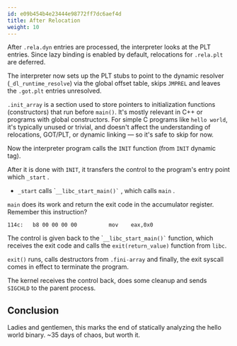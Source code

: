 ```yaml
---
id: e09b454b4e23444e98772ff7dc6aef4d
title: After Relocation
weight: 10
---
```


After `.rela.dyn` entries are processed, the interpreter looks at the PLT entries. Since lazy binding is enabled by default, relocations for `.rela.plt` are deferred.

The interpreter now sets up the PLT stubs to point to the dynamic resolver (`_dl_runtime_resolve`) via the global offset table, skips `JMPREL` and leaves the `.got.plt` entries unresolved.

`.init_array` is a section used to store pointers to initialization functions (constructors) that run before `main()`. It's mostly relevant in C++ or programs with global constructors. For simple C programs like `hello world`, it's typically unused or trivial, and doesn't affect the understanding of relocations, GOT/PLT, or dynamic linking — so it's safe to skip for now.

Now the interpreter program calls the `INIT` function (from `INIT` dynamic tag).

After it is done with `INIT`, it transfers the control to the program's entry point which `_start` .

* `_start` calls \``` __libc_start_main()` `` , which calls `main` .

`main` does its work and return the exit code in the accumulator register. Remember this instruction?&#x20;

```
114c:	b8 00 00 00 00       	mov    eax,0x0
```

The control is given back to the \``` __libc_start_main()` `` function, which receives the exit code and calls the `exit(return_value)` function from `libc`.

`exit()` runs, calls destructors from `.fini-array` and finally, the exit syscall comes in effect to terminate the program.

The kernel receives the control back, does some cleanup and sends `SIGCHLD` to the parent process.

## Conclusion

Ladies and gentlemen, this marks the end of statically analyzing the hello world binary. \~35 days of chaos, but worth it.